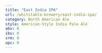 ```yaml
---
title: "East India IPA"
url: /whitstable-brewery/east-india-ipa/
category: North American Ale
style: American-Style India Pale Ale
abv: 0
ibu: 0
srm: 0
upc: 0
---
```


